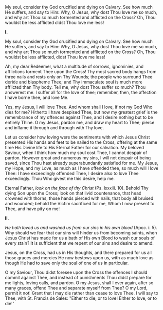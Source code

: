 
My soul, consider thy God crucified and dying on Calvary. See how much He suffers, and say to Him: Why, O Jesus, why dost Thou love me so much, and why art Thou so much tormented and afflicted on the Cross? Oh, Thou wouldst be less afflicted didst Thou love me less!

**I\.**

My soul, consider thy God crucified and dying on Calvary. See how much He suffers, and say to Him: Why, O Jesus, why dost Thou love me so much, and why art Thou so much tormented and afflicted on the Cross? Oh, Thou wouldst be less afflicted, didst Thou love me less!

Ah, my dear Redeemer, what a multitude of sorrows, ignominies, and afflictions torment Thee upon the Cross! Thy most sacred body hangs from three nails and rests only on Thy Wounds; the people who surround Thee deride and blaspheme Thee; and Thy immaculate soul is much more afflicted than Thy body. Tell me, why dost Thou suffer so much? Thou answerest me: I suffer all for the love of thee; remember, then, the affection I have borne thee, and love Me.

Yes, my Jesus, I will love Thee. And whom shall I love, if not my God Who dies for me? Hitherto I have despised Thee, but now my greatest grief is the remembrance of my offences against Thee, and I desire nothing but to be entirely Thine. O my Jesus, pardon me, and draw my heart to Thee; pierce and inflame it through and through with Thy love.

Let us consider how loving were the sentiments with which Jesus Christ presented His hands and feet to be nailed to the Cross, offering at the same time His Divine life to His Eternal Father for our salvation. My beloved Saviour, when I think how much my soul cost Thee, I cannot despair of pardon. However great and numerous my sins, I will not despair of being saved, since Thou hast already superabundantly satisfied for me. My Jesus, my Hope, and my Love, as much as I have offended thee, so much will I love Thee: I have exceedingly offended Thee, I desire also to love Thee exceedingly. Thou Who givest me this desire, help me.

Eternal Father, *look on the face of thy Christ* (Ps. lxxxiii. 10). Behold Thy dying Son upon the Cross; look on that livid countenance, that head crowned with thorns, those hands pierced with nails, that body all bruised and wounded; behold the Victim sacrificed for me, Whom I now present to Thee, and have pity on me!

**II\.**

*He hath loved us and washed us from our sins in his own blood* (Apoc. i. 5). Why should we fear that our sins will hinder us from becoming saints, when Jesus Christ has made for us a bath of His own Blood to wash our souls of every stain? It is sufficient that we repent of our sins and desire to amend.

Jesus, on the Cross, had us in His thoughts, and there prepared for us all those graces and mercies He now bestows upon us, with as much love as though He had to save only the soul of one of us in particular.

O my Saviour, Thou didst foresee upon the Cross the offences I should commit against Thee, and instead of punishments Thou didst prepare for me lights, loving calls, and pardon. O my Jesus, shall I ever again, after so many graces, offend Thee and separate myself from Thee? O my Lord, permit it not! Grant that I may die rather than cease to love Thee. I will say to Thee, with St. Francis de Sales: \"Either to die, or to love! Either to love, or to die!\"

